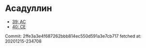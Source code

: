 # Асадуллин
- [39: AC](39.md)
- [40: CE](40.md)

Commit: 2ffe3a3e4f687262bbb814ec550d591a3e7cb717
 fetched at: 20201215-234708

